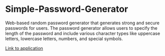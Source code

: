 # Simple-Password-Generator
Web-based random password generator that generates strong and secure passwords for users. The password generator allows users to specify the length of the password and include various character types like uppercase letters, lowercase letters, numbers, and special symbols.

[Link to application](https://simple-password-generator-5qve1vkapgc.streamlit.app/)
